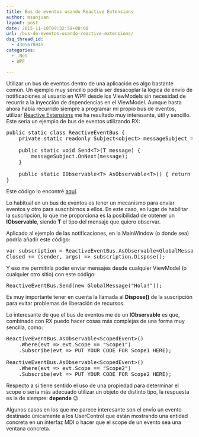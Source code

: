 ```yaml
---
title: Bus de eventos usando Reactive Extensions
author: msanjuan
layout: post
date: 2015-11-10T09:32:59+00:00
url: /bus-de-eventos-usando-reactive-extensions/
dsq_thread_id:
  - 4305678045
categories:
  - .Net
  - WPF

---
```

Utilizar un bus de eventos dentro de una aplicación es algo bastante común. Un ejemplo muy sencillo podría ser desacoplar la lógica de envío de notificaciones al usuario en WPF desde los ViewModels sin necesidad de recurrir a la inyección de dependencias en el ViewModel. Aunque hasta ahora había recurrido siempre a programar mi propio bus de eventos, utilizar <a href="https://github.com/Reactive-Extensions/Rx.NET" target="_blank">Reactive Extensions</a> me ha resultado muy interesante, útil y sencillo. Este sería un ejemplo de bus de eventos utilizando RX:

<pre class="lang:c# decode:true">public static class ReactiveEventBus {
    private static readonly Subject&lt;object&gt; messageSubject = new Subject&lt;object&gt;();

    public static void Send&lt;T&gt;(T message) {
        messageSubject.OnNext(message);
    }

    public static IObservable&lt;T&gt; AsObservable&lt;T&gt;() { return messageSubject.OfType&lt;T&gt;(); }
}</pre>

Este código lo encontré <a href="http://rogeralsing.com/2010/01/23/rx-framework-building-a-message-bus/" target="_blank">aquí</a>.

Lo habitual en un bus de eventos es tener un mecanismo para enviar eventos y otro para suscribirnos a ellos. En este caso, en lugar de habilitar la suscripción, lo que me proporciona es la posibilidad de obtener un **IObservable<T>**, siendo **T** el tipo del mensaje que quiero observar.

Aplicado al ejemplo de las notificaciones, en la MainWindow (o donde sea) podría añadir este código:

<pre class="lang:c# decode:true">var subscription = ReactiveEventBus.AsObservable&lt;GlobalMessage&gt;().Subscribe(message =&gt; MessageBox.Show(message.Message));
Closed += (sender, args) =&gt; subscription.Dispose();
</pre>

Y eso me permitiría poder enviar mensajes desde cualquier ViewModel (o cualquier otro sitio) con este código:

<pre class="lang:c# decode:true">ReactiveEventBus.Send(new GlobalMessage("Hola!"));
</pre>

Es muy importante tener en cuenta la llamada al **Dispose()** de la suscripción para evitar problemas de liberación de recursos.

Lo interesante de que el bus de eventos me de un **IObservable<T>** es que, combinado con RX puedo hacer cosas más complejas de una forma muy sencilla, como:

<pre class="lang:c# decode:true ">ReactiveEventBus.AsObservable&lt;ScopedEvent&gt;()
    .Where(evt =&gt; evt.Scope == "Scope1")
    .Subscribe(evt =&gt; PUT YOUR CODE FOR Scope1 HERE);

ReactiveEventBus.AsObservable&lt;ScopedEvent&gt;()
    .Where(evt =&gt; evt.Scope == "Scope2")
    .Subscribe(evt =&gt; PUT YOUR CODE FOR Scope2 HERE);
</pre>

Respecto a si tiene sentido el uso de una propiedad para determinar el scope o sería más adecuado utilizar un objeto de distinto tipo, la respuesta es la de siempre: **depende** 😉

Algunos casos en los que me parece interesante son el envío un evento destinado únicamente a los UserControl que están mostrando una entidad concreta en un interfaz MDI o hacer que el scope de un evento sea una ventana concreta.
